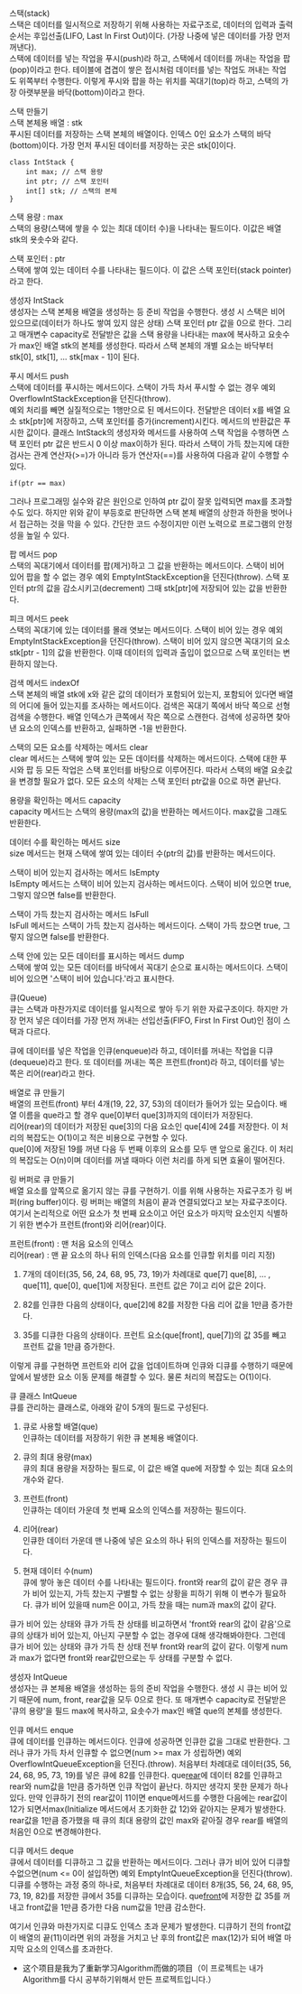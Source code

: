 스택(stack) <br>
스택은 데이터를 일시적으로 저장하기 위해 사용하는 자료구조로, 데이터의 입력과 출력 순서는 후입선출(LIFO, Last In First Out)이다. (가장 나중에 넣은 데이터를 가장 먼저 꺼낸다). <br>
스택에 데이터를 넣는 작업을 푸시(push)라 하고, 스택에서 데이터를 꺼내는 작업을 팝(pop)이라고 한다. 테이블에 겹겹이 쌓은 접시처럼 데이터를 넣는 작업도 꺼내는 작업도 위쪽부터 수행한다. 이렇게 푸시와 팝을 하는 위치를 꼭대기(top)라 하고, 스택의 가장 아랫부분을 바닥(bottom)이라고 한다.

스택 만들기 <br>
스택 본체용 배열 : stk <br>
푸시된 데이터를 저장하는 스택 본체의 배열이다. 인덱스 0인 요소가 스택의 바닥(bottom)이다. 가장 먼저 푸시된 데이터를 저장하는 곳은 stk[0]이다.

```
class IntStack {
    int max; // 스택 용량
    int ptr; // 스택 포인터
    int[] stk; // 스택의 본체
}
```

스택 용량 : max <br>
스택의 용량(스택에 쌓을 수 있는 최대 데이터 수)을 나타내는 필드이다. 이값은 배열 stk의 욧솟수와 같다.

스택 포인터 : ptr <br>
스택에 쌓여 있는 데이터 수를 나타내는 필드이다. 이 값은 스택 포인터(stack pointer)라고 한다.

생성자 IntStack <br>
생성자는 스택 본체용 배열을 생성하는 등 준비 작업을 수행한다. 생성 시 스택은 비어 있으므로(데이터가 하나도 쌓여 있지 않은 상태) 스택 포인터 ptr 값을 0으로 한다. 그리고 매개변수 capacity로 전달받은 값을 스택 용량을 나타내는 max에 복사하고 요솟수가 max인 배열 stk의 본체를 생성한다. 따라서 스택 본체의 개별 요소는 바닥부터 stk[0], stk[1], ... stk[max - 1]이 된다.

푸시 메서드 push <br>
스택에 데이터를 푸시하는 메서드이다. 스택이 가득 차서 푸시할 수 없는 경우 예외 OverflowIntStackException을 던진다(throw). <br>
예외 처리를 빼면 실질적으로는 1행만으로 된 메서드이다. 전달받은 데이터 x를 배열 요소 stk[ptr]에 저장하고, 스택 포인터를 증가(increment)시킨다. 메서드의 반환값은 푸시한 값이다. 클래스 IntStack의 생성자와 메서드를 사용하여 스택 작업을 수행하면 스택 포인터 ptr 값은 반드시 0 이상 max이하가 된다. 따라서 스택이 가득 찼는지에 대한 검사는 관계 연산자(>=)가 아니라 등가 연산자(==)를 사용하여 다음과 같이 수행할 수 있다.

```
if(ptr == max)
```

그러나 프로그래밍 실수와 같은 원인으로 인하여 ptr 값이 잘못 입력되면 max를 초과할 수도 있다. 하지만 위와 같이 부등호로 판단하면 스택 본체 배열의 상한과 하한을 벗어나서 접근하는 것을 막을 수 있다. 간단한 코드 수정이지만 이런 노력으로 프로그램의 안정성을 높일 수 있다.

팝 메서드 pop <br>
스택의 꼭대기에서 데이터를 팝(제거)하고 그 값을 반환하는 메서드이다. 스택이 비어 있어 팝을 할 수 없는 경우 예외 EmptyIntStackException을 던진다(throw). 스택 포인터 ptr의 값을 감소시키고(decrement) 그때 stk[ptr]에 저장되어 있는 값을 반환한다.

피크 메서드 peek <br>
스택의 꼭대기에 있는 데이터를 몰래 엿보는 메서드이다. 스택이 비어 있는 경우 예외 EmptyIntStackException을 던진다(throw). 스택이 비어 있지 않으면 꼭대기의 요소 stk[ptr - 1]의 값을 반환한다. 이때 데이터의 입력과 출입이 없으므로 스택 포인터는 변환하지 않는다.

검색 메서드 indexOf <br>
스택 본체의 배열 stk에 x와 같은 값의 데이터가 포함되어 있는지, 포함되어 있다면 배열의 어디에 들어 있는지를 조사하는 메서드이다. 검색은 꼭대기 쪽에서 바닥 쪽으로 선형 검색을 수행한다. 배열 인덱스가 큰쪽에서 작은 쪽으로 스캔한다. 검색에 성공하면 찾아낸 요소의 인덱스를 반환하고, 실패하면 -1을 반환한다.

스택의 모든 요소를 삭제하는 메서드 clear <br>
clear 메서드는 스택에 쌓여 있는 모든 데이터를 삭제하는 메서드이다. 스택에 대한 푸시와 팝 등 모든 작업은 스택 포인터를 바탕으로 이루어진다. 따라서 스택의 배열 요솟값을 변경할 필요가 없다. 모든 요소의 삭제는 스택 포인터 ptr값을 0으로 하면 끝난다. 

용량을 확인하는 메서드 capacity <br>
capacity 메서드는 스택의 용량(max의 값)을 반환하는 메서드이다. max값을 그래도 반환한다.

데이터 수를 확인하는 메서드 size <br>
size 메서드는 현재 스택에 쌓여 있는 데이터 수(ptr의 값)를 반환하는 메서드이다.

스택이 비어 있는지 검사하는 메서드 IsEmpty <br>
IsEmpty 메서드는 스택이 비어 있는지 검사하는 메서드이다. 스택이 비어 있으면 true, 그렇지 않으면 false를 반환한다. 

스택이 가득 찼는지 검사하는 메서드 IsFull <br>
IsFull 메서드는 스택이 가득 찼는지 검사하는 메서드이다. 스택이 가득 찼으면 true, 그렇지 않으면 false를 반환한다.

스택 안에 있는 모든 데이터를 표시하는 메서드 dump <br>
스택에 쌓여 있는 모든 데이터를 바닥에서 꼭대기 순으로 표시하는 메서드이다. 스택이 비어 있으면 '스택이 비어 있습니다.'라고 표시한다.

큐(Queue) <br>
큐는 스택과 마찬가지로 데이터를 일시적으로 쌓아 두기 위한 자료구조이다. 하지만 가장 먼저 넣은 데이터를 가장 먼저 꺼내는 선입선출(FIFO, First In First Out)인 점이 스택과 다르다. <br>

큐에 데이터를 넣은 작업을 인큐(enqueue)라 하고, 데이터를 꺼내는 작업을 디큐(dequeue)라고 한다. 또 데이터를 꺼내는 쪽은 프런트(front)라 하고, 데이터를 넣는 쪽은 리어(rear)라고 한다. <br>

배열로 큐 만들기 <br>
배열의 프런트(front) 부터 4개(19, 22, 37, 53)의 데이터가 들어가 있는 모습이다. 배열 이름을 que라고 할 경우 que[0]부터 que[3]까지의 데이터가 저장된다. <br>
리어(rear)의 데이터가 저장된 que[3]의 다음 요소인 que[4]에 24를 저장한다. 이 처리의 복잡도는 O(1)이고 적은 비용으로 구현할 수 있다. <br>
que[0]에 저장된 19를 꺼낸 다음 두 번째 이후의 요소를 모두 맨 앞으로 옮긴다. 이 처리의 복잡도는 O(n)이며 데이터를 꺼낼 때마다 이런 처리를 하게 되면 효율이 떨어진다. 

링 버퍼로 큐 만들기 <br>
배열 요소를 앞쪽으로 옮기지 않는 큐를 구현하기. 이를 위해 사용하는 자료구조가 링 버퍼(ring buffer)이다. 링 버퍼는 배열의 처음이 끝과 연결되었다고 보는 자료구조이다. 여기서 논리적으로 어떤 요소가 첫 번째 요소이고 어던 요소가 마지막 요소인지 식별하기 위한 변수가 프런트(front)와 리어(rear)이다.

프런트(front) : 맨 처음 요소의 인덱스 <br>
리어(rear) : 맨 끝 요소의 하나 뒤의 인덱스(다음 요소를 인큐할 위치를 미리 지정) <br>

1. 7개의 데이터(35, 56, 24, 68, 95, 73, 19)가 차례대로 que[7] que[8], ... , que[11], que[0], que[1]에 저장된다. 프런트 값은 7이고 리어 값은 2이다. <br>

2. 82를 인큐한 다음의 상태이다, que[2]에 82를 저장한 다음 리어 값을 1만큼 증가한다. <br>

3. 35를 디큐한 다음의 상태이다. 프런트 요소(que[front], que[7])의 값 35를 빼고 프런트 값을 1만큼 증가한다. <br>

이렇게 큐를 구현하면 프런트와 리어 값을 업데이트하며 인큐와 디큐를 수행하기 때문에 앞에서 발생한 요소 이동 문제를 해결할 수 있다. 물론 처리의 복잡도는 O(1)이다. <br>

큐 클래스 IntQueue <br>
큐를 관리하는 클래스로, 아래와 같이 5개의 필드로 구성된다.

1. 큐로 사용할 배열(que) <br>
인큐하는 데이터를 저장하기 위한 큐 본체용 배열이다. <br>

2. 큐의 최대 용량(max) <br>
큐의 최대 용량을 저장하는 필드로, 이 값은 배열 que에 저장할 수 있는 최대 요소의 개수와 같다. <br>

3. 프런트(front) <br>
인큐하는 데이터 가운데 첫 번째 요소의 인덱스를 저장하는 필드이다. <br>

4. 리어(rear) <br>
인큐한 데이터 가운데 맨 나중에 넣은 요소의 하나 뒤의 인덱스를 저장하는 필드이다. <br>

5. 현재 데이터 수(num) <br>
큐에 쌓아 놓은 데이터 수를 나타내는 필드이다. front와 rear의 값이 같은 경우 큐가 비어 있는지, 가득 찼는지 구별할 수 없는 상황을 피하기 위해 이 변수가 필요하다. 큐가 비어 있을때 num은 0이고, 가득 찼을 때는 num과 max의 값이 같다. <br>

큐가 비어 있는 상태와 큐가 가득 찬 상태를 비교하면서 'front와 rear의 값이 같음'으로 큐의 상태가 비어 있는지, 아닌지 구분할 수 없는 경우에 대해 생각해봐야한다. 그런데 큐가 비어 있는 상태와 큐가 가득 찬 상태 전부 front와 rear의 값이 같다. 이렇게 num과 max가 없다면 front와 rear값만으로는 두 상태를 구분할 수 없다. <br>

생성자 IntQueue <br>
생성자는 큐 본체용 배열을 생성하는 등의 준비 작업을 수행한다. 생성 시 큐는 비어 있기 때문에 num, front, rear값을 모두 0으로 한다. 또 매개변수 capacity로 전달받은 '큐의 용량'을 필드 max에 복사하고, 요솟수가 max인 배열 que의 본체를 생성한다. 

인큐 메서드 enque <br>
큐에 데이터를 인큐하는 메서드이다. 인큐에 성공하면 인큐한 값을 그대로 반환한다. 그러나 큐가 가득 차서 인큐할 수 없으면(num >= max 가 성립하면) 예외 OverflowIntQueueException을 던진다.(throw). 처음부터 차례대로 데이터(35, 56, 24, 68, 95, 73, 19)를 넣은 큐에 82를 인큐한다. que[rear](que[2])에 데이터 82를 인큐하고 rear와 num값을 1만큼 증가하면 인큐 작업이 끝난다. 하지만 생각지 못한 문제가 하나 있다. 만약 인큐하기 전의 rear값이 11이면 enque메서드를 수행한 다음에는 rear값이 12가 되면서max(Initialize 메서드에서 초기화한 값 12)와 같아지는 문제가 발생한다. rear값을 1만큼 증가했을 때 큐의 최대 용량의 값인 max와 같아질 경우 rear를 배열의 처음인 0으로 변경해야한다. <br> 

디큐 메서드 deque <br>
큐에서 데이터를 디큐하고 그 값을 반환하는 메서드이다. 그러나 큐가 비어 있어 디큐할 수없으면(num <= 0이 설입하면) 예외 EmptyIntQueueException을 던진다(throw). 디큐를 수행하는 과정 중의 하나로, 처음부터 차례대로 데이터 8개(35, 56, 24, 68, 95, 73, 19, 82)를 저장한 큐에서 35를 디큐하는 모습이다. que[front](que[7])에 저장한 값 35를 꺼내고 front값을 1만큼 증가한 다음 num값을 1만큼 감소한다. <br>

여기서 인큐와 마찬가지로 디큐도 인덱스 초과 문제가 발생한다. 디큐하기 전의 front값이 배열의 끝(11)이라면 위의 과정을 거치고 난 후의 front값은 max(12)가 되어 배열 마지막 요소의 인덱스를 초과한다. <br>

- 这个项目是我为了重新学习Algorithm而做的项目（이 프로젝트는 내가 Algorithm를 다시 공부하기위해서 만든 프로젝트입니다.）
